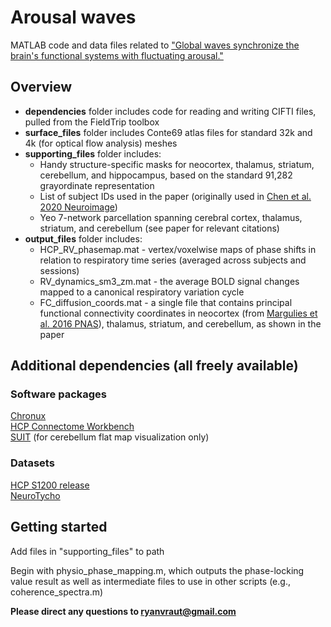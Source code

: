 # Arousal waves
MATLAB code and data files related to ["Global waves synchronize the brain's functional systems with fluctuating arousal."](https://advances.sciencemag.org/content/7/30/eabf2709)

## Overview
* **dependencies** folder includes code for reading and writing CIFTI files, pulled from the FieldTrip toolbox
* **surface_files** folder includes Conte69 atlas files for standard 32k and 4k (for optical flow analysis) meshes
* **supporting_files** folder includes:
  * Handy structure-specific masks for neocortex, thalamus, striatum, cerebellum, and hippocampus, based on the standard 91,282 grayordinate representation
  * List of subject IDs used in the paper (originally used in [Chen et al. 2020 Neuroimage](https://www.sciencedirect.com/science/article/pii/S1053811920301944))
  * Yeo 7-network parcellation spanning cerebral cortex, thalamus, striatum, and cerebellum (see paper for relevant citations)
* **output_files** folder includes:
  * HCP_RV_phasemap.mat - vertex/voxelwise maps of phase shifts in relation to respiratory time series (averaged across subjects and sessions)
  * RV_dynamics_sm3_zm.mat - the average BOLD signal changes mapped to a canonical respiratory variation cycle
  * FC_diffusion_coords.mat - a single file that contains principal functional connectivity coordinates in neocortex (from [Margulies et al. 2016 PNAS](https://www.pnas.org/content/113/44/12574)), thalamus, striatum, and cerebellum, as shown in the paper

## Additional dependencies (all freely available)
### Software packages
[Chronux](http://chronux.org/) \
[HCP Connectome Workbench](https://www.humanconnectome.org/software/connectome-workbench) \
[SUIT](http://www.diedrichsenlab.org/imaging/suit.htm) (for cerebellum flat map visualization only)
### Datasets
[HCP S1200 release](https://www.humanconnectome.org/study/hcp-young-adult/article/s1200-group-average-data-release) \
[NeuroTycho](http://neurotycho.org/anesthesia-and-sleep-task)

## Getting started

Add files in "supporting_files" to path

Begin with physio_phase_mapping.m, which outputs the phase-locking value result as well as intermediate files to use in other scripts (e.g., coherence_spectra.m)


**Please direct any questions to ryanvraut@gmail.com**
